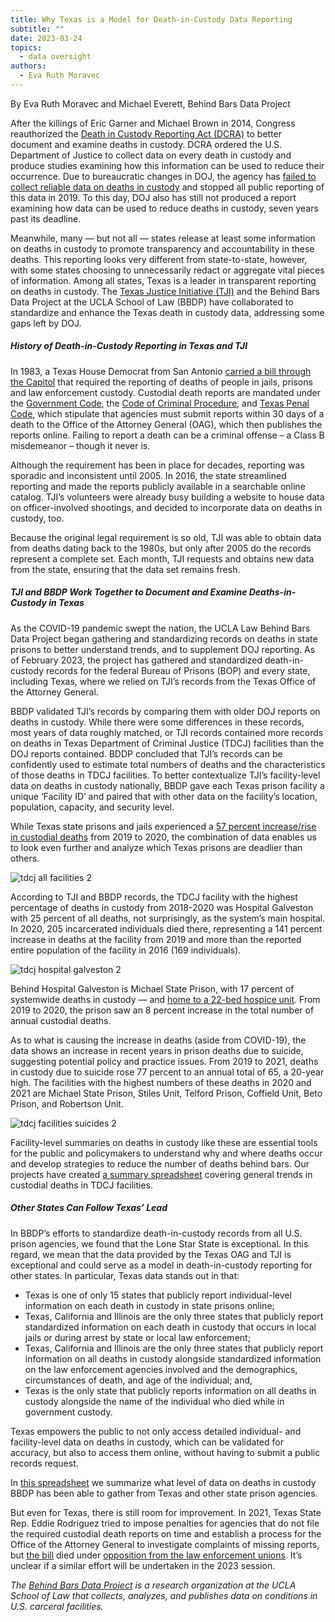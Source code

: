 ```yaml
---
title: Why Texas is a Model for Death-in-Custody Data Reporting
subtitle: ""
date: 2023-03-24
topics:
  - data oversight
authors:
  - Eva Ruth Moravec
---
```

B﻿y Eva Ruth Moravec and Michael Everett, Behind Bars Data Project

After the killings of Eric Garner and Michael Brown in 2014, Congress reauthorized the [Death in Custody Reporting Act (DCRA)](https://www.congress.gov/bill/113th-congress/house-bill/1447) to better document and examine deaths in custody. DCRA ordered the U.S. Department of Justice to collect data on every death in custody and produce studies examining how this information can be used to reduce their occurrence. Due to bureaucratic changes in DOJ, the agency has [failed to collect reliable data on deaths in custody](https://www.politico.com/f/?id=00000183-5acc-dc28-a5b3-fede57fc0000) and stopped all public reporting of this data in 2019. To this day, DOJ also has still not produced a report examining how data can be used to reduce deaths in custody, seven years past its deadline.

Meanwhile, many — but not all — states release at least some information on deaths in custody to promote transparency and accountability in these deaths. This reporting looks very different from state-to-state, however, with some states choosing to unnecessarily redact or aggregate vital pieces of information. Among all states, Texas is a leader in transparent reporting on deaths in custody. The [Texas Justice Initiative (TJI)](https://texasjusticeinitiative.org/) and the Behind Bars Data Project at the UCLA School of Law (BBDP) have collaborated to standardize and enhance the Texas death in custody data, addressing some gaps left by DOJ.

##### **History of Death-in-Custody Reporting in Texas and TJI**

In 1983, a Texas House Democrat from San Antonio [carried a bill through the Capitol](https://www.kxan.com/dead-in-custody/) that required the reporting of deaths of people in jails, prisons and law enforcement custody. Custodial death reports are mandated under the [Government Code](https://statutes.capitol.texas.gov/Docs/GV/htm/GV.501.htm#501.055), the [Code of Criminal Procedure](https://statutes.capitol.texas.gov/Docs/CR/htm/CR.49.htm#49.18), and [Texas Penal Code](https://statutes.capitol.texas.gov/Docs/PE/htm/PE.39.htm), which stipulate that agencies must submit reports within 30 days of a death to the Office of the Attorney General (OAG), which then publishes the reports online. Failing to report a death can be a criminal offense – a Class B misdemeanor – though it never is.

Although the requirement has been in place for decades, reporting was sporadic and inconsistent until 2005. In 2016, the state streamlined reporting and made the reports publicly available in a searchable online catalog. TJI’s volunteers were already busy building a website to house data on officer-involved shootings, and decided to incorporate data on deaths in custody, too.

Because the original legal requirement is so old, TJI was able to obtain data from deaths dating back to the 1980s, but only after 2005 do the records represent a complete set. Each month, TJI requests and obtains new data from the state, ensuring that the data set remains fresh.

##### **TJI and BBDP Work Together to Document and Examine Deaths-in-Custody in Texas**

As the COVID-19 pandemic swept the nation, the UCLA Law Behind Bars Data Project began gathering and standardizing records on deaths in state prisons to better understand trends, and to supplement DOJ reporting. As of February 2023, the project has gathered and standardized death-in-custody records for the federal Bureau of Prisons (BOP) and every state, including Texas, where we relied on TJI’s records from the Texas Office of the Attorney General.

BBDP validated TJI’s records by comparing them with older DOJ reports on deaths in custody. While there were some differences in these records, most years of data roughly matched, or TJI records contained more records on deaths in Texas Department of Criminal Justice (TDCJ) facilities than the DOJ reports contained. BDDP concluded that TJI’s records can be confidently used to estimate total numbers of deaths and the characteristics of those deaths in TDCJ facilities. To better contextualize TJI’s facility-level data on deaths in custody nationally, BBDP gave each Texas prison facility a unique ‘Facility ID’ and paired that with other data on the facility’s location, population, capacity, and security level.

While Texas state prisons and jails experienced a [57 percent increase/rise in custodial deaths](https://github.com/uclalawcovid19behindbars/custodial_mortality_project/blob/main/Data/Output/prison_agency_counts.csv) from 2019 to 2020, the combination of data enables us to look even further and analyze which Texas prisons are deadlier than others.

![tdcj all facilities 2](https://uclacovidbehindbars.org/static/9bfed64ab1bde453fbbc79c252a39c30/6d2da/tdcj_all_facilities_2.png "tdcj all facilities 2")

According to TJI and BBDP records, the TDCJ facility with the highest percentage of deaths in custody from 2018-2020 was Hospital Galveston with 25 percent of all deaths, not surprisingly, as the system’s main hospital. In 2020, 205 incarcerated individuals died there, representing a 141 percent increase in deaths at the facility from 2019 and more than the reported entire population of the facility in 2016 (169 individuals).

![tdcj hospital galveston 2](https://uclacovidbehindbars.org/static/c61f7aadfc284cb2862b968c8d7fcad6/6d2da/tdcj_hospital_galveston_2.png "tdcj hospital galveston 2")

Behind Hospital Galveston is Michael State Prison, with 17 percent of systemwide deaths in custody — and [home to a 22-bed hospice unit](https://www.tdcj.texas.gov/unit_directory/mi.html). From 2019 to 2020, the prison saw an 8 percent increase in the total number of annual custodial deaths.

As to what is causing the increase in deaths (aside from COVID-19), the data shows an increase in recent years in prison deaths due to suicide, suggesting potential policy and practice issues. From 2019 to 2021, deaths in custody due to suicide rose 77 percent to an annual total of 65, a 20-year high. The facilities with the highest numbers of these deaths in 2020 and 2021 are Michael State Prison, Stiles Unit, Telford Prison, Coffield Unit, Beto Prison, and Robertson Unit.

![tdcj facilities suicides 2](https://uclacovidbehindbars.org/static/485f3545f624e4dda3515ae36e6483ee/6d2da/tdcj_facilities_suicides_2.png "tdcj facilities suicides 2")

Facility-level summaries on deaths in custody like these are essential tools for the public and policymakers to understand why and where deaths occur and develop strategies to reduce the number of deaths behind bars. Our projects have created [a summary spreadsheet](https://docs.google.com/spreadsheets/d/1IUZ_NSKKfXg8TS0YZp4aikt_L6rx_Oxq8rfQ2CpmpbY/edit?usp=sharing) covering general trends in custodial deaths in TDCJ facilities.

##### **Other States Can Follow Texas’ Lead**

In BBDP’s efforts to standardize death-in-custody records from all U.S. prison agencies, we found that the Lone Star State is exceptional. In this regard, we mean that the data provided by the Texas OAG and TJI is exceptional and could serve as a model in death-in-custody reporting for other states. In particular, Texas data stands out in that:

* Texas is one of only 15 states that publicly report individual-level information on each death in custody in state prisons online;
* Texas, California and Illinois are the only three states that publicly report standardized information on each death in custody that occurs in local jails or during arrest by state or local law enforcement;
* Texas, California and Illinois are the only three states that publicly report information on all deaths in custody alongside standardized information on the law enforcement agencies involved and the demographics, circumstances of death, and age of the individual; and,
* Texas is the only state that publicly reports information on all deaths in custody alongside the name of the individual who died while in government custody.

Texas empowers the public to not only access detailed individual- and facility-level data on deaths in custody, which can be validated for accuracy, but also to access them online, without having to submit a public records request.

In [this spreadsheet](https://docs.google.com/spreadsheets/d/10STQkTWb3uW_CXVLmVZ5GQ6ppsRmMBZ2y1yd5_eclSI/edit#gid=0) we summarize what level of data on deaths in custody BBDP has been able to gather from Texas and other state prison agencies.

But even for Texas, there is still room for improvement. In 2021, Texas State Rep. Eddie Rodriguez tried to impose penalties for agencies that do not file the required custodial death reports on time and establish a process for the Office of the Attorney General to investigate complaints of missing reports, but [the bill](https://capitol.texas.gov/tlodocs/87R/billtext/pdf/HB02901I.pdf#navpanes=0) died under [opposition from the law enforcement unions](https://www.kxan.com/investigations/bill-to-reform-reporting-of-deaths-in-custody-faces-law-enforcement-opposition/). It’s unclear if a similar effort will be undertaken in the 2023 session.

*The [Behind Bars Data Project](https://uclacovidbehindbars.org/) is a research organization at the UCLA School of Law that collects, analyzes, and publishes data on conditions in U.S. carceral facilities.*